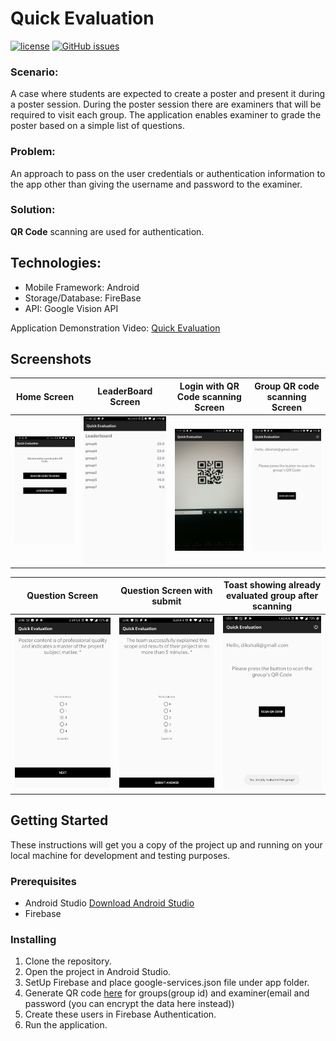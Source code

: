 # Quick Evaluation

[![license](https://img.shields.io/github/license/Dikshali/QR-code-scanner?style=flat-square)](https://github.com/Dikshali/QR-code-scanner/blob/master/LICENSE)
[![GitHub issues](https://img.shields.io/github/issues/Dikshali/QR-code-scanner?style=flat-square)](https://github.com/Dikshali/QR-code-scanner/issues)

### **Scenario:**  
A case where students are expected to create a poster and present it during a poster session. During the poster session there are examiners that will be required to visit each group. The application enables examiner to grade the poster based on a simple list of questions.

### **Problem:** 
An approach to pass on the user credentials or authentication information to the app other than giving the username and password to the examiner.

### **Solution:** 
**QR Code** scanning are used for authentication.

## **Technologies:**
* Mobile Framework: Android
* Storage/Database: FireBase
* API: Google Vision API

Application Demonstration Video: [Quick Evaluation](https://youtu.be/EOzKIegDXHs)

## Screenshots

Home Screen             |LeaderBoard Screen             |Login with QR Code scanning Screen            |Group QR code scanning Screen             |
:-------------------------:|:-------------------------:|:-------------------------:|:-------------------------:
![](screenshot/capture1.jpg)  |  ![](screenshot/capture2.jpg) |  ![](screenshot/capture3.jpg) |  ![](screenshot/capture5.jpg)

Question Screen             |Question Screen with submit             |Toast showing already evaluated group after scanning           |
:-------------------------:|:-------------------------:|:-------------------------:
![](screenshot/capture6.jpg)  |  ![](screenshot/capture7.jpg) |  ![](screenshot/capture8.jpg) 

## Getting Started

These instructions will get you a copy of the project up and running on your local machine for development and testing purposes.

### Prerequisites
* Android Studio [Download Android Studio](https://developer.android.com/studio)
* Firebase

### Installing

1. Clone the repository.
2. Open the project in Android Studio.
3. SetUp Firebase and place google-services.json file under app folder.
4. Generate QR code [here](https://www.qr-code-generator.com/) for groups(group id) and examiner(email and password (you can encrypt the data here instead)) 
5. Create these users in Firebase Authentication.
5. Run the application.
